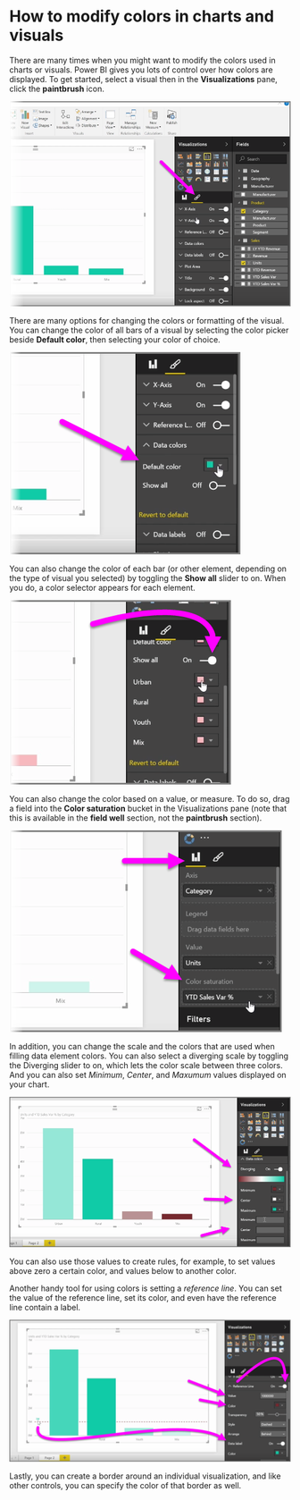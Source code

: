 <properties
   pageTitle="Modify colors in charts and visuals"
   description="Color your visual world with colors, shades, and scale"
   services="powerbi"
   documentationCenter=""
   authors="davidiseminger"
   manager="mblythe"
   backup=""
   editor=""
   tags=""
   qualityFocus="no"
   qualityDate=""
   featuredVideoId="oNME83EAvLw"   
   featuredVideoThumb=""
   courseDuration="5m"/>

<tags
   ms.service="powerbi"
   ms.devlang="NA"
   ms.topic="get-started-article"
   ms.tgt_pltfrm="NA"
   ms.workload="powerbi"
   ms.date="12/01/2016"
   ms.author="davidi"/>

# How to modify colors in charts and visuals

There are many times when you might want to modify the colors used in charts or visuals. Power BI gives you lots of control over how colors are displayed. To get started, select a visual then in the **Visualizations** pane, click the **paintbrush** icon.

![](media/powerbi-learning-3-9a-modifying-colors/3-9a_1.png)

There are many options for changing the colors or formatting of the visual. You can change the color of all bars of a visual by selecting the color picker beside **Default color**, then selecting your color of choice.

![](media/powerbi-learning-3-9a-modifying-colors/3-9a_2.png)

You can also change the color of each bar (or other element, depending on the type of visual you selected) by toggling the **Show all** slider to on. When you do, a color selector appears for each element.

![](media/powerbi-learning-3-9a-modifying-colors/3-9a_3.png)

You can also change the color based on a value, or measure. To do so, drag a field into the **Color saturation** bucket in the Visualizations pane (note that this is available in the **field well** section, not the **paintbrush** section).

![](media/powerbi-learning-3-9a-modifying-colors/3-9a_4.png)

In addition, you can change the scale and the colors that are used when filling data element colors. You can also select a diverging scale by toggling the Diverging slider to on, which lets the color scale between three colors. And you can also set *Minimum*, *Center*, and *Maxumum* values displayed on your chart.

![](media/powerbi-learning-3-9a-modifying-colors/3-9a_5.png)

You can also use those values to create rules, for example, to set values above zero a certain color, and values below to another color.

Another handy tool for using colors is setting a *reference line*. You can set the value of the reference line, set its color, and even have the reference line contain a label.

![](media/powerbi-learning-3-9a-modifying-colors/3-9a_6.png)

Lastly, you can create a border around an individual visualization, and like other controls, you can specify the color of that border as well.
